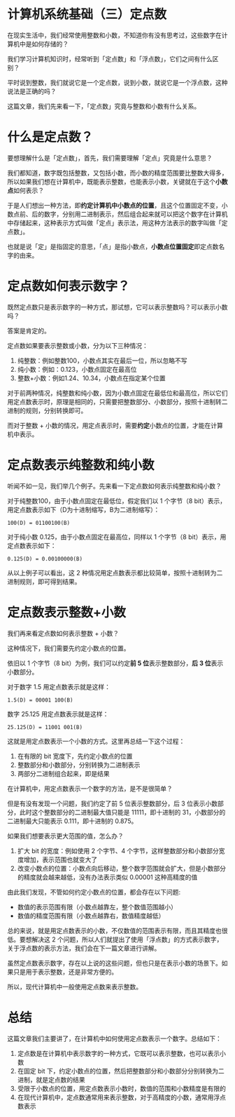 # 计算机系统基础（三）定点数

在现实生活中，我们经常使用整数和小数，不知道你有没有思考过，这些数字在计算机中是如何存储的？

我们学习计算机知识时，经常听到「定点数」和「浮点数」，它们之间有什么区别？

平时说到整数，我们就说它是一个定点数，说到小数，就说它是一个浮点数，这种说法是正确的吗？

这篇文章，我们先来看一下，「定点数」究竟与整数和小数有什么关系。

# 什么是定点数？

要想理解什么是「定点数」，首先，我们需要理解「定点」究竟是什么意思？

我们都知道，数字既包括整数，又包括小数，而小数的精度范围要比整数大得多，所以如果我们想在计算机中，既能表示整数，也能表示小数，关键就在于这个**小数点**如何表示？

于是人们想出一种方法，即**约定计算机中小数点的位置**，且这个位置固定不变，小数点前、后的数字，分别用二进制表示，然后组合起来就可以把这个数字在计算机中存储起来，这种表示方式叫做「定点」表示法，用这种方法表示的数字叫做「定点数」。

也就是说「定」是指固定的意思，「点」是指小数点，**小数点位置固定**即定点数名字的由来。

# 定点数如何表示数字？

既然定点数只是表示数字的一种方式，那试想，它可以表示整数吗？可以表示小数吗？

答案是肯定的。

定点数如果要表示整数或小数，分为以下三种情况：

1. 纯整数：例如整数100，小数点其实在最后一位，所以忽略不写
2. 纯小数：例如：0.123，小数点固定在最高位
3. 整数+小数：例如1.24、10.34，小数点在指定某个位置

对于前两种情况，纯整数和纯小数，因为小数点固定在最低位和最高位，所以它们用定点数表示时，原理是相同的，只需要把整数部分、小数部分，按照十进制转二进制的规则，分别转换即可。

而对于整数 + 小数的情况，用定点表示时，需要**约定**小数点的位置，才能在计算机中表示。



# 定点数表示纯整数和纯小数

听闻不如一见，我们举几个例子。先来看一下定点数如何表示纯整数和纯小数？

对于纯整数100，由于小数点固定在最低位，假定我们以 1 个字节（8 bit）表示，用定点数表示如下（D为十进制缩写，B为二进制缩写）：

```
100(D) = 01100100(B)
```

对于纯小数 0.125，由于小数点固定在最高位，同样以 1 个字节（8 bit）表示，用定点数表示如下：

```
0.125(D) = 0.00100000(B)
```

从以上例子可以看出，这 2 种情况用定点数表示都比较简单，按照十进制转为二进制规则，即可得到结果。

# 定点数表示整数+小数

我们再来看定点数如何表示整数 + 小数？

这种情况下，我们需要先约定小数点的位置。

依旧以 1 个字节（8 bit）为例，我们可以约定**前 5 位**表示整数部分，**后 3 位**表示小数部分。

对于数字 1.5 用定点数表示就是这样：

```
1.5(D) = 00001 100(B)
```

数字 25.125 用定点数表示就是这样：

```
25.125(D) = 11001 001(B)
```

这就是用定点数表示一个小数的方式。这里再总结一下这个过程：

1. 在有限的 bit 宽度下，先约定小数点的位置
2. 整数部分和小数部分，分别转换为二进制表示
3. 两部分二进制组合起来，即是结果

在计算机中，用定点数表示一个数字的方法，是不是很简单？

但是有没有发现一个问题，我们约定了前 5 位表示整数部分，后 3 位表示小数部分，此时这个整数部分的二进制最大值只能是 11111，即十进制的 31，小数部分的二进制最大只能表示 0.111，即十进制的 0.875。

如果我们想要表示更大范围的值，怎么办？

1. 扩大 bit 的宽度：例如使用 2 个字节、4 个字节，这样整数部分和小数部分宽度增加，表示范围也就变大了
2. 改变小数点的位置：小数点向后移动，整个数字范围就会扩大，但是小数部分的精度就会越来越低，没有办法表示类似 0.00001 这种高精度的值

由此我们发现，不管如何约定小数点的位置，都会存在以下问题:

- 数值的表示范围有限（小数点越靠左，整个数值范围越小）
- 数值的精度范围有限（小数点越靠右，数值精度越低）

总的来说，就是用定点数表示的小数，不仅数值的范围表示有限，而且其精度也很低。要想解决这 2 个问题，所以人们就提出了使用「浮点数」的方式表示数字，关于浮点数的表示方法，我们会在下一篇文章进行讲解。

虽然定点数表示数字，存在以上说的这些问题，但也只是在表示小数的场景下。如果只是用于表示整数，还是非常方便的。

所以，现代计算机中一般使用定点数来表示整数。

# 总结

这篇文章我们主要讲了，在计算机中如何使用定点数表示一个数字。总结如下：

1. 定点数是在计算机中表示数字的一种方式，它既可以表示整数，也可以表示小数
2. 在固定 bit 下，约定小数点的位置，然后把整数部分和小数部分分别转换为二进制，就是定点数的结果
3. 受限于小数点的位置，用定点数表示小数时，数值的范围和小数精度是有限的
4. 在现代计算机中，定点数通常用来表示整数，对于高精度的小数，通常用浮点数表示